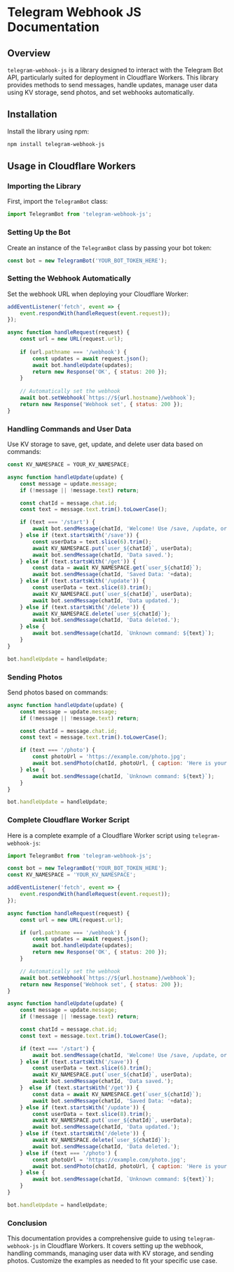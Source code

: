 # Telegram Webhook JS Documentation

## Overview

`telegram-webhook-js` is a library designed to interact with the Telegram Bot API, particularly suited for deployment in Cloudflare Workers. This library provides methods to send messages, handle updates, manage user data using KV storage, send photos, and set webhooks automatically.

## Installation

Install the library using npm:

```sh
npm install telegram-webhook-js
```

## Usage in Cloudflare Workers

### Importing the Library

First, import the `TelegramBot` class:

```js
import TelegramBot from 'telegram-webhook-js';
```

### Setting Up the Bot

Create an instance of the `TelegramBot` class by passing your bot token:

```js
const bot = new TelegramBot('YOUR_BOT_TOKEN_HERE');
```

### Setting the Webhook Automatically

Set the webhook URL when deploying your Cloudflare Worker:

```js
addEventListener('fetch', event => {
    event.respondWith(handleRequest(event.request));
});

async function handleRequest(request) {
    const url = new URL(request.url);
    
    if (url.pathname === '/webhook') {
        const updates = await request.json();
        await bot.handleUpdate(updates);
        return new Response('OK', { status: 200 });
    }
    
    // Automatically set the webhook
    await bot.setWebhook(`https://${url.hostname}/webhook`);
    return new Response('Webhook set', { status: 200 });
}
```

### Handling Commands and User Data

Use KV storage to save, get, update, and delete user data based on commands:

```js
const KV_NAMESPACE = YOUR_KV_NAMESPACE;

async function handleUpdate(update) {
    const message = update.message;
    if (!message || !message.text) return;

    const chatId = message.chat.id;
    const text = message.text.trim().toLowerCase();

    if (text === '/start') {
        await bot.sendMessage(chatId, 'Welcome! Use /save, /update, or /delete commands to manage your data.');
    } else if (text.startsWith('/save')) {
        const userData = text.slice(6).trim();
        await KV_NAMESPACE.put(`user_${chatId}`, userData);
        await bot.sendMessage(chatId, 'Data saved.');
    } else if (text.startsWith('/get')) {
        const data = await KV_NAMESPACE.get(`user_${chatId}`);
        await bot.sendMessage(chatId, 'Saved Data: '+data);
    } else if (text.startsWith('/update')) {
        const userData = text.slice(8).trim();
        await KV_NAMESPACE.put(`user_${chatId}`, userData);
        await bot.sendMessage(chatId, 'Data updated.');
    } else if (text.startsWith('/delete')) {
        await KV_NAMESPACE.delete(`user_${chatId}`);
        await bot.sendMessage(chatId, 'Data deleted.');
    } else {
        await bot.sendMessage(chatId, `Unknown command: ${text}`);
    }
}

bot.handleUpdate = handleUpdate;
```

### Sending Photos

Send photos based on commands:

```js
async function handleUpdate(update) {
    const message = update.message;
    if (!message || !message.text) return;

    const chatId = message.chat.id;
    const text = message.text.trim().toLowerCase();

    if (text === '/photo') {
        const photoUrl = 'https://example.com/photo.jpg';
        await bot.sendPhoto(chatId, photoUrl, { caption: 'Here is your photo!' });
    } else {
        await bot.sendMessage(chatId, `Unknown command: ${text}`);
    }
}

bot.handleUpdate = handleUpdate;
```

### Complete Cloudflare Worker Script

Here is a complete example of a Cloudflare Worker script using `telegram-webhook-js`:

```js
import TelegramBot from 'telegram-webhook-js';

const bot = new TelegramBot('YOUR_BOT_TOKEN_HERE');
const KV_NAMESPACE = 'YOUR_KV_NAMESPACE';

addEventListener('fetch', event => {
    event.respondWith(handleRequest(event.request));
});

async function handleRequest(request) {
    const url = new URL(request.url);

    if (url.pathname === '/webhook') {
        const updates = await request.json();
        await bot.handleUpdate(updates);
        return new Response('OK', { status: 200 });
    }

    // Automatically set the webhook
    await bot.setWebhook(`https://${url.hostname}/webhook`);
    return new Response('Webhook set', { status: 200 });
}

async function handleUpdate(update) {
    const message = update.message;
    if (!message || !message.text) return;

    const chatId = message.chat.id;
    const text = message.text.trim().toLowerCase();

    if (text === '/start') {
        await bot.sendMessage(chatId, 'Welcome! Use /save, /update, or /delete commands to manage your data.');
    } else if (text.startsWith('/save')) {
        const userData = text.slice(6).trim();
        await KV_NAMESPACE.put(`user_${chatId}`, userData);
        await bot.sendMessage(chatId, 'Data saved.');
    }  else if (text.startsWith('/get')) {
        const data = await KV_NAMESPACE.get(`user_${chatId}`);
        await bot.sendMessage(chatId, 'Saved Data: '+data);
    } else if (text.startsWith('/update')) {
        const userData = text.slice(8).trim();
        await KV_NAMESPACE.put(`user_${chatId}`, userData);
        await bot.sendMessage(chatId, 'Data updated.');
    } else if (text.startsWith('/delete')) {
        await KV_NAMESPACE.delete(`user_${chatId}`);
        await bot.sendMessage(chatId, 'Data deleted.');
    } else if (text === '/photo') {
        const photoUrl = 'https://example.com/photo.jpg';
        await bot.sendPhoto(chatId, photoUrl, { caption: 'Here is your photo!' });
    } else {
        await bot.sendMessage(chatId, `Unknown command: ${text}`);
    }
}

bot.handleUpdate = handleUpdate;
```

### Conclusion

This documentation provides a comprehensive guide to using `telegram-webhook-js` in Cloudflare Workers. It covers setting up the webhook, handling commands, managing user data with KV storage, and sending photos. Customize the examples as needed to fit your specific use case.
